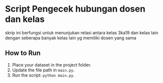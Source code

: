 # Script Pengecek hubungan dosen dan kelas
skrip ini berfungsi untuk menunjukan relasi antara kelas 3ka19 dan kelas lain dengan seberapa banyak kelas lain yg memiliki dosen yang sama

## How to Run
1. Place your dataset in the project folder.
2. Update the file path in `main.py`.
3. Run the script: `python main.py`.